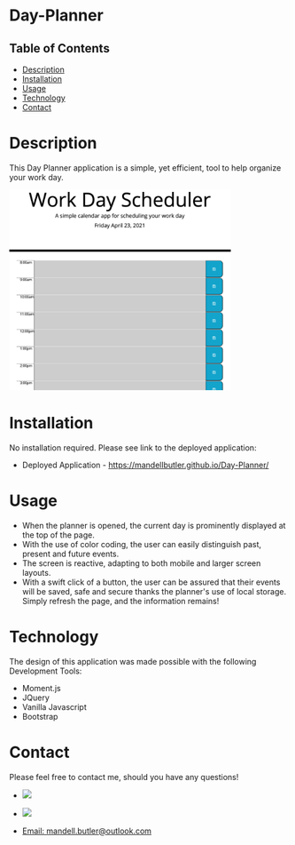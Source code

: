 # Day-Planner


## Table of Contents
- [Description](#description)
- [Installation](#installation)
- [Usage](#usage)
- [Technology](#technology)
- [Contact](#contact)

# Description

This Day Planner application is a simple, yet efficient, tool to help organize your work day.  



<img src="assets/images/planner.png" width="400">

# Installation
No installation required. Please see link to the deployed application:

* Deployed Application - https://mandellbutler.github.io/Day-Planner/

# Usage

* When the planner is opened, the current day is prominently displayed at the top of the page.
* With the use of color coding, the user can easily distinguish past, present and future events.
* The screen is reactive, adapting to both mobile and larger screen layouts.
* With a swift click of a button, the user can be assured that their events will be saved, safe and secure thanks the planner's use of local storage. Simply refresh the page, and the information remains!


# Technology
The design of this application was made possible with the following Development Tools:

* Moment.js 
* JQuery 
* Vanilla Javascript
* Bootstrap

# Contact

Please feel free to contact me, should you have any questions!

* <a href="https://github.com/mandellbutler"><img src="https://img.shields.io/badge/GitHub-100000?style=for-the-badge&logo=github&logoColor=white" />

* <a href="https://www.linkedin.com/in/mandellbutler/"><img src="https://img.shields.io/badge/LinkedIn-0077B5?style=for-the-badge&logo=linkedin&logoColor=white" />

* Email: mandell.butler@outlook.com
